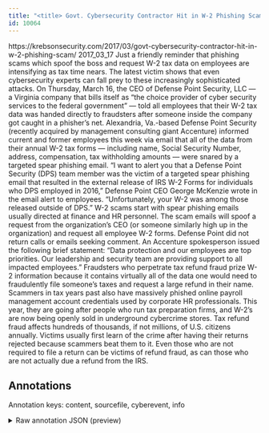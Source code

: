 ```yaml
---
title: "<title> Govt. Cybersecurity Contractor Hit in W-2 Phishing Scam   </title>"
id: 10064
---
```


<title> Govt. Cybersecurity Contractor Hit in W-2 Phishing Scam   </title>
<source> https://krebsonsecurity.com/2017/03/govt-cybersecurity-contractor-hit-in-w-2-phishing-scam/ </source>
<date> 2017_03_17 </date>
<text>
Just a friendly reminder that phishing scams which spoof the boss and request W-2 tax data on employees are intensifying as tax time nears. The latest victim shows that even cybersecurity experts can fall prey to these increasingly sophisticated attacks.
On Thursday, March 16, the CEO of Defense Point Security, LLC — a Virginia company that bills itself as “the choice provider of cyber security services to the federal government” — told all employees that their W-2 tax data was handed directly to fraudsters after someone inside the company got caught in a phisher’s net.
Alexandria, Va.-based Defense Point Security (recently acquired by management consulting giant Accenture) informed current and former employees this week via email that all of the data from their annual W-2 tax forms — including name, Social Security Number, address, compensation, tax withholding amounts — were snared by a targeted spear phishing email.
“I want to alert you that a Defense Point Security (DPS) team member was the victim of a targeted spear phishing email that resulted in the external release of IRS W-2 Forms for individuals who DPS employed in 2016,” Defense Point CEO George McKenzie wrote in the email alert to employees. “Unfortunately, your W-2 was among those released outside of DPS.”
W-2 scams start with spear phishing emails usually directed at finance and HR personnel. The scam emails will spoof a request from the organization’s CEO (or someone similarly high up in the organization) and request all employee W-2 forms.
Defense Point did not return calls or emails seeking comment. An Accenture spokesperson issued the following brief statement:  “Data protection and our employees are top priorities. Our leadership and security team are providing support to all impacted employees.”
Fraudsters who perpetrate tax refund fraud prize W-2 information because it contains virtually all of the data one would need to fraudulently file someone’s taxes and request a large refund in their name. Scammers in tax years past also have massively phished online payroll management account credentials used by corporate HR professionals. This year, they are going after people who run tax preparation firms, and W-2’s are now being openly sold in underground cybercrime stores.
Tax refund fraud affects hundreds of thousands, if not millions, of U.S. citizens annually. Victims usually first learn of the crime after having their returns rejected because scammers beat them to it. Even those who are not required to file a return can be victims of refund fraud, as can those who are not actually due a refund from the IRS.
</text>



## Annotations

Annotation keys: content, sourcefile, cyberevent, info

<details>
<summary>Raw annotation JSON (preview)</summary>

```json
{
  "content": "Just a friendly reminder that phishing scams which spoof the boss and request W-2 tax data on employees are intensifying as tax time nears. The latest victim shows that even cybersecurity experts can fall prey to these increasingly sophisticated attacks. On Thursday, March 16, the CEO of Defense Point Security, LLC \u2014 a Virginia company that bills itself as \u201cthe choice provider of cyber security services to the federal government\u201d \u2014 told all employees that their W-2 tax data was handed directly to fraudsters after someone inside the company got caught in a phisher\u2019s net. Alexandria, Va.-based Defense Point Security (recently acquired by management consulting giant Accenture) informed current and former employees this week via email that all of the data from their annual W-2 tax forms \u2014 including name, Social Security Number, address, compensation, tax withholding amounts \u2014 were snared by a targeted spear phishing email. \u201cI want to alert you that a Defense Point Security (DPS) team member was the victim of a targeted spear phishing email that resulted in the external release of IRS W-2 Forms for individuals who DPS employed in 2016,\u201d Defense Point CEO George McKenzie wrote in the email alert to employees. \u201cUnfortunately, your W-2 was among those released outside of DPS.\u201d W-2 scams start with spear phishing emails usually directed at finance and HR personnel. The scam emails will spoof a request from the organization\u2019s CEO (or someone similarly high up in the organization) and request all employee W-2 forms. Defense Point did not return calls or emails seeking comment. An Accenture spokesperson issued the following brief statement:  \u201cData protection and our employees are top priorities. Our leadership and security team are providing support to all impacted employees.\u201d Fraudsters who perpetrate tax refund fraud prize W-2 information because it contains virtually all of the data one would need to fraudulently file someone\u2019s taxes and request a large refund in their name. Scammers in tax years past also have massively phished online payroll management account credentials used by corporate HR professionals. This year, they are going after people who run tax preparation firms, and W-2\u2019s are now being openly sold in underground cybercrime stores. Tax refund fraud affects hundreds of thousands, if not millions, of U.S. citizens annually. Victims usually first learn of the crime after having their returns rejected because scammers beat them to it. Even those who are not required to file a return can be victims of refund fraud, as can those who are not actually due a refund from the IRS.",
  "sourcefile": "10064.txt",
  "cyberevent": {
    "hopper": [
      {
        "index": 0,
        "relation": "Same",
        "events": [
          {
            "index": "E3",
            "type": "Attack",
            "realis": "Actual",
            "nugget": {
              "startOffset": 479,
              "index": "T5",
              "endOffset": 489,
              "text": "was handed"
            },
            "argument": [
              {
                "index": "T6",
                "text": "their W-2 tax data",
                "endOffset": 478,
                "role": {
                  "type": "Compromised-Data"
                },
                "startOffset": 460,
                "type": "PII"
              },
              {
                "index": "T7",
                "text": "all employees",
                "endOffset": 454,
                "role": {
                  "type": "Victim"
                },
                "startOffset": 441,
                "type": "Person"
              },
              {
                "index": "T8",
                "text": "fraudsters",
                "endOffset": 512,
                "role": {
                  "type": "Attacker"
                },
                "startOffset": 502,
                "ty
```
</details>
